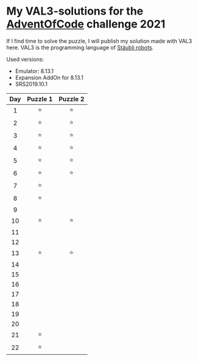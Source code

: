 # My **VAL3**-solutions for the [AdventOfCode](https://adventofcode.com/) challenge 2021

If I find time to solve the puzzle, I will publish my solution made with VAL3 here.
VAL3 is the programming language of [Stäubli robots](https://www.staubli.com/en-de/robotics/product-range/robot-software/val3-robot-programming/val-3-language/).

Used versions:
* Emulator: 8.13.1
* Expansion AddOn  for 8.13.1
* SRS2019.10.1

|Day|Puzzle 1|Puzzle 2|
|:---:|:---:|:---:|
| 1 | ⭐ | ⭐|
| 2 | ⭐ | ⭐|
| 3 | ⭐ | ⭐|
| 4 | ⭐ | ⭐|
| 5 | ⭐ | ⭐|
| 6 | ⭐ | ⭐|
| 7 | ⭐ | |
| 8 | ⭐ | |
| 9 |  | |
| 10 | ⭐ | ⭐|
| 11 |  | |
| 12 |  | |
| 13 | ⭐ | ⭐|
| 14 |  | |
| 15 |  | |
| 16 |  | |
| 17 |  | |
| 18 |  | |
| 19 |  | |
| 20 |  | |
| 21 | ⭐ | |
| 22 | ⭐ | |
